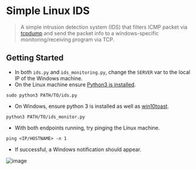 # Simple Linux IDS
> A simple intrusion detection system (IDS) that filters ICMP packet via [tcpdump](https://www.tcpdump.org/) and send the packet info to a windows-specific monitoring/receiving program via TCP.

## Getting Started
* In both `ids.py` and `ids_monitoring.py`, change the `SERVER` var to the local IP of the Windows machine.
* On the Linux machine ensure [Python3 is installed](https://phoenixnap.com/kb/how-to-install-python-3-ubuntu).
```
sudo python3 PATH/TO/ids.py
```

* On Windows, ensure python 3 is installed as well as [win10toast](https://pypi.org/project/win10toast/).
```
python3 PATH/TO/ids_monitor.py
```

* With both endpoints running, try pinging the Linux machine.
```
ping <IP/HOSTNAME> -n 1
```

* If successful, a Windows notification should appear.

![image](https://user-images.githubusercontent.com/39916941/204545620-64a82e0a-1ad7-46c3-8ec0-8576a600d43d.png)